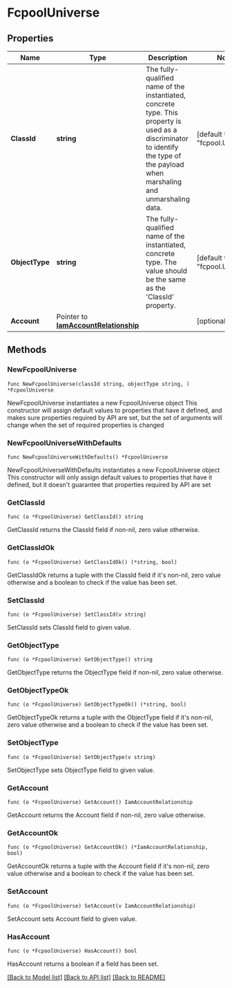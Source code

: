 # FcpoolUniverse

## Properties

Name | Type | Description | Notes
------------ | ------------- | ------------- | -------------
**ClassId** | **string** | The fully-qualified name of the instantiated, concrete type. This property is used as a discriminator to identify the type of the payload when marshaling and unmarshaling data. | [default to "fcpool.Universe"]
**ObjectType** | **string** | The fully-qualified name of the instantiated, concrete type. The value should be the same as the &#39;ClassId&#39; property. | [default to "fcpool.Universe"]
**Account** | Pointer to [**IamAccountRelationship**](IamAccountRelationship.md) |  | [optional] 

## Methods

### NewFcpoolUniverse

`func NewFcpoolUniverse(classId string, objectType string, ) *FcpoolUniverse`

NewFcpoolUniverse instantiates a new FcpoolUniverse object
This constructor will assign default values to properties that have it defined,
and makes sure properties required by API are set, but the set of arguments
will change when the set of required properties is changed

### NewFcpoolUniverseWithDefaults

`func NewFcpoolUniverseWithDefaults() *FcpoolUniverse`

NewFcpoolUniverseWithDefaults instantiates a new FcpoolUniverse object
This constructor will only assign default values to properties that have it defined,
but it doesn't guarantee that properties required by API are set

### GetClassId

`func (o *FcpoolUniverse) GetClassId() string`

GetClassId returns the ClassId field if non-nil, zero value otherwise.

### GetClassIdOk

`func (o *FcpoolUniverse) GetClassIdOk() (*string, bool)`

GetClassIdOk returns a tuple with the ClassId field if it's non-nil, zero value otherwise
and a boolean to check if the value has been set.

### SetClassId

`func (o *FcpoolUniverse) SetClassId(v string)`

SetClassId sets ClassId field to given value.


### GetObjectType

`func (o *FcpoolUniverse) GetObjectType() string`

GetObjectType returns the ObjectType field if non-nil, zero value otherwise.

### GetObjectTypeOk

`func (o *FcpoolUniverse) GetObjectTypeOk() (*string, bool)`

GetObjectTypeOk returns a tuple with the ObjectType field if it's non-nil, zero value otherwise
and a boolean to check if the value has been set.

### SetObjectType

`func (o *FcpoolUniverse) SetObjectType(v string)`

SetObjectType sets ObjectType field to given value.


### GetAccount

`func (o *FcpoolUniverse) GetAccount() IamAccountRelationship`

GetAccount returns the Account field if non-nil, zero value otherwise.

### GetAccountOk

`func (o *FcpoolUniverse) GetAccountOk() (*IamAccountRelationship, bool)`

GetAccountOk returns a tuple with the Account field if it's non-nil, zero value otherwise
and a boolean to check if the value has been set.

### SetAccount

`func (o *FcpoolUniverse) SetAccount(v IamAccountRelationship)`

SetAccount sets Account field to given value.

### HasAccount

`func (o *FcpoolUniverse) HasAccount() bool`

HasAccount returns a boolean if a field has been set.


[[Back to Model list]](../README.md#documentation-for-models) [[Back to API list]](../README.md#documentation-for-api-endpoints) [[Back to README]](../README.md)


